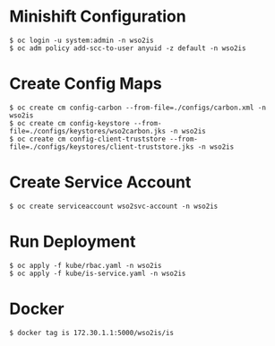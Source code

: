 # Minishift Configuration
```
$ oc login -u system:admin -n wso2is
$ oc adm policy add-scc-to-user anyuid -z default -n wso2is
```

# Create Config Maps
```
$ oc create cm config-carbon --from-file=./configs/carbon.xml -n wso2is
$ oc create cm config-keystore --from-file=./configs/keystores/wso2carbon.jks -n wso2is
$ oc create cm config-client-truststore --from-file=./configs/keystores/client-truststore.jks -n wso2is
```

# Create Service Account
```
$ oc create serviceaccount wso2svc-account -n wso2is
```
# Run Deployment
```
$ oc apply -f kube/rbac.yaml -n wso2is
$ oc apply -f kube/is-service.yaml -n wso2is
```

# Docker
```
$ docker tag is 172.30.1.1:5000/wso2is/is
```
